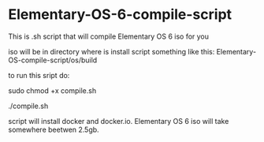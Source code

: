 # Elementary-OS-6-compile-script
This is .sh script that will compile Elementary OS 6 iso for you


iso will be in directory where is install script something like this: Elementary-OS-compile-script/os/build

to run this sript do:

sudo chmod +x compile.sh

./compile.sh



script will install docker and docker.io.
Elementary OS 6 iso will take somewhere beetwen 2.5gb.
